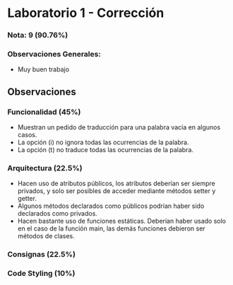 # Laboratorio 1 - Corrección 

### Nota: 9 (90.76%)

### Observaciones Generales: 

- Muy buen trabajo

## Observaciones

### Funcionalidad (45%)

- Muestran un pedido de traducción para una palabra vacía en algunos casos.
- La opción (i) no ignora todas las ocurrencias de la palabra.
- La opción (t) no traduce todas las ocurrencias de la palabra.

### Arquitectura (22.5%)

- Hacen uso de atributos públicos, los atributos deberían ser siempre privados, y solo
ser posibles de acceder mediante métodos setter y getter.
- Algunos métodos declarados como públicos podrían haber sido declarados como privados.
- Hacen bastante uso de funciones estáticas. Deberían haber usado solo en el caso
de la función main, las demás funciones debieron ser métodos de clases.

### Consignas (22.5%)

### Code Styling (10%)
